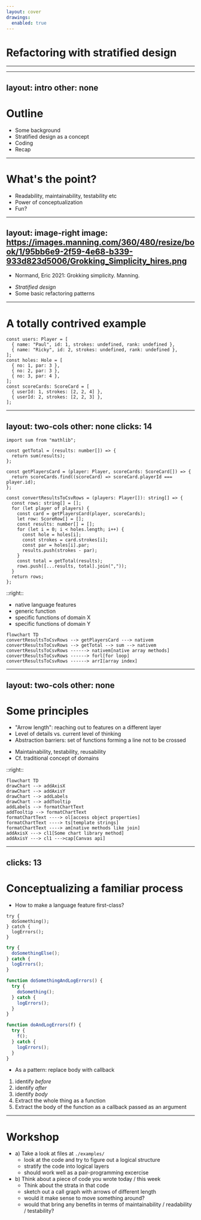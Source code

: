 ```yaml
---
layout: cover
drawings:
  enabled: true
---
```


# Refactoring with stratified design

---

---
layout: intro
other: none
---

# Outline

<v-clicks>

- Some background
- Stratified design as a concept
- Coding
- Recap

</v-clicks>

---

# What's the point?

<v-clicks>

- Readability, maintainability, testability etc
- Power of conceptualization
- Fun?

</v-clicks>

---
layout: image-right
image: https://images.manning.com/360/480/resize/book/1/95bb6e9-2f59-4e68-b339-933d823d5006/Grokking_Simplicity_hires.png
---

- Normand, Eric 2021: Grokking simplicity. Manning.

<v-clicks>

- _Stratified design_
- Some basic refactoring patterns

</v-clicks>

---

# A totally contrived example

```typescript{0|1-4|5-9|10-13}
const users: Player = [
  { name: "Paul", id: 1, strokes: undefined, rank: undefined },
  { name: "Ricky", id: 2, strokes: undefined, rank: undefined },
];
const holes: Hole = [
  { no: 1, par: 3 },
  { no: 2, par: 3 },
  { no: 3, par: 4 },
];
const scoreCards: ScoreCard = [
  { userId: 1, strokes: [2, 2, 4] },
  { userId: 2, strokes: [2, 2, 3] },
];
```

---
layout: two-cols
other: none
clicks: 14
---

```typescript{11-27|0|14|23|13,17|18,19,20|21|all|13,17,18,19,20,24|3-5|7-8|0|all}
import sum from "mathlib";

const getTotal = (results: number[]) => {
  return sum(results);
};

const getPlayersCard = (player: Player, scoreCards: ScoreCard[]) => {
  return scoreCards.find((scoreCard) => scoreCard.playerId === player.id);
};

const convertResultsToCsvRows = (players: Player[]): string[] => {
  const rows: string[] = [];
  for (let player of players) {
    const card = getPlayersCard(player, scoreCards);
    let row: ScoreRow[] = [];
    const results: number[] = [];
    for (let i = 0; i < holes.length; i++) {
      const hole = holes[i];
      const strokes = card.strokes[i];
      const par = holes[i].par;
      results.push(strokes - par);
    }
    const total = getTotal(results);
    rows.push([...results, total].join(","));
  }
  return rows;
};
```

::right::

<ul>
<li v-click="8">native language features</li>
<li v-click="9">generic function</li>
<li v-click="10">specific functions of domain X  </li>
<li v-click="11">specific functions of domain Y  </li>

</ul>

<v-click at="13">

```mermaid
flowchart TD
convertResultsToCsvRows --> getPlayersCard ---> nativem
convertResultsToCsvRows --> getTotal --> sum --> nativem
convertResultsToCsvRows ------> nativem[native array methods]
convertResultsToCsvRows ------> forl[for loop]
convertResultsToCsvRows ------> arrI[array index]
```

</v-click>

---
layout: two-cols
other: none
---

# Some principles

<v-clicks>

- "Arrow length": reaching out to features on a different layer
- Level of details vs. current level of thinking
- Abstraction barriers: set of functions forming a line not to be crossed

</v-clicks>

<v-clicks at="5">

- Maintainability, testability, reusability
- Cf. traditional concept of domains

</v-clicks>

::right::

<v-click at="4">

```mermaid
flowchart TD
drawChart --> addAxisX
drawChart --> addAxisY
drawChart --> addLabels
drawChart --> addTooltip
addLabels --> formatChartText
addTooltip --> formatChartText
formatChartText ----> ol[access object properties]
formatChartText ----> ts[template strings]
formatChartText ----> am[native methods like join]
addAxisX ---> cl1[Some chart library method]
addAxisY ---> cl1 --->cap[Canvas api]
```

</v-click>

---
clicks: 13
---

# Conceptualizing a familiar process

- How to make a language feature first-class?

<div class="flex">

<div v-click="2">

```typescript{all|all|all|all|all|all|all|1|3-5|2}
try {
  doSomething();
} catch {
  logErrors();
}
```

</div>

<div class="ml-4" v-click="2">

```typescript
try {
  doSomethingElse();
} catch {
  logErrors();
}
```

</div>

<div class="ml-4" v-click="10">

```typescript
function doSomethingAndLogErrors() {
  try {
    doSomething();
  } catch {
    logErrors();
  }
}
```

</div>

<div class="ml-4" v-click="11">

```typescript
function doAndLogErrors(f) {
  try {
    f();
  } catch {
    logErrors();
  }
}
```

</div>


</div>

<v-click at="6">

- As a pattern: replace body with callback

</v-click>

<ol>
<li v-click="7">identify <em>before</em></li>
<li v-click="8">identify <em>after</em></li>
<li v-click="9">identify <em>body</em></li>
<li v-click="10">Extract the whole thing as a function</li>
<li v-click="11">Extract the body of the function as a callback passed as an argument</li>
</ol>

---

# Workshop

<v-clicks>

- a) Take a look at files at `./examples/`
  - look at the code and try to figure out a logical structure
  - stratify the code into logical layers 
  - should work well as a pair-programming excercise
- b) Think about a piece of code you wrote today / this week
  - Think about the strata in that code
  - sketch out a call graph with arrows of different length
  - would it make sense to move something around?
  - would that bring any benefits in terms of maintainability / readability / testability?

</v-clicks>


